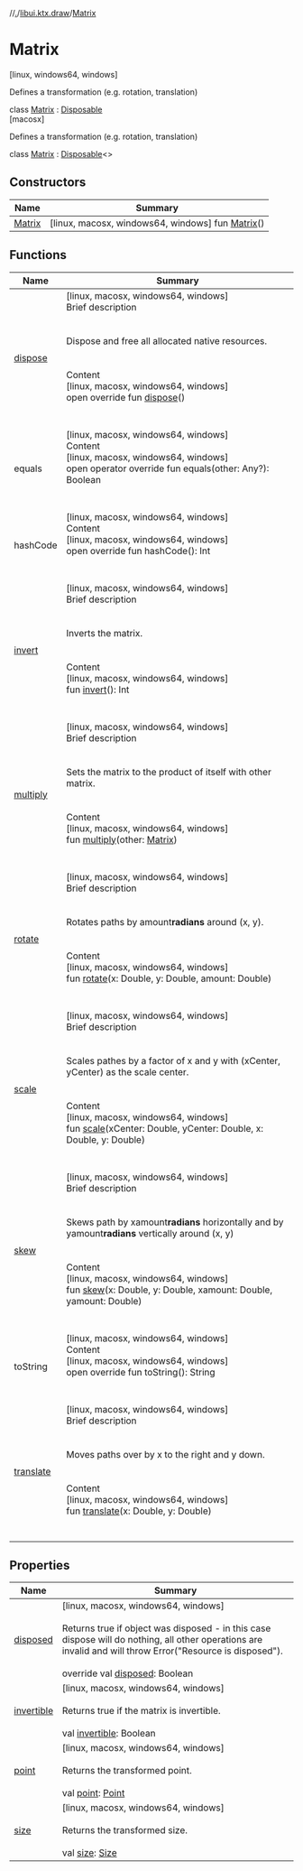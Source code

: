 //[.](../../index.md)/[libui.ktx.draw](../index.md)/[Matrix](index.md)



# Matrix  
 [linux, windows64, windows] 

Defines a transformation (e.g. rotation, translation)

  
  
class [Matrix](index.md) : [Disposable](../../libui.ktx/-disposable/index.md)<uiDrawMatrix>    
 [macosx] 

Defines a transformation (e.g. rotation, translation)

  
  
class [Matrix](index.md) : [Disposable](../../libui.ktx/-disposable/index.md)<<ERROR CLASS>>    


## Constructors  
  
|  Name|  Summary| 
|---|---|
| [Matrix](-matrix.md)|  [linux, macosx, windows64, windows] fun [Matrix](-matrix.md)()   <br>


## Functions  
  
|  Name|  Summary| 
|---|---|
| [dispose](../../libui.ktx/-disposable/dispose.md)| [linux, macosx, windows64, windows]  <br>Brief description  <br><br><br>Dispose and free all allocated native resources.<br><br>  <br>Content  <br>[linux, macosx, windows64, windows]  <br>open override fun [dispose](../../libui.ktx/-disposable/dispose.md)()  <br><br><br>
| equals| [linux, macosx, windows64, windows]  <br>Content  <br>[linux, macosx, windows64, windows]  <br>open operator override fun equals(other: Any?): Boolean  <br><br><br>
| hashCode| [linux, macosx, windows64, windows]  <br>Content  <br>[linux, macosx, windows64, windows]  <br>open override fun hashCode(): Int  <br><br><br>
| [invert](invert.md)| [linux, macosx, windows64, windows]  <br>Brief description  <br><br><br>Inverts the matrix.<br><br>  <br>Content  <br>[linux, macosx, windows64, windows]  <br>fun [invert](invert.md)(): Int  <br><br><br>
| [multiply](multiply.md)| [linux, macosx, windows64, windows]  <br>Brief description  <br><br><br>Sets the matrix to the product of itself with other matrix.<br><br>  <br>Content  <br>[linux, macosx, windows64, windows]  <br>fun [multiply](multiply.md)(other: [Matrix](index.md))  <br><br><br>
| [rotate](rotate.md)| [linux, macosx, windows64, windows]  <br>Brief description  <br><br><br>Rotates paths by amount**radians** around (x, y).<br><br>  <br>Content  <br>[linux, macosx, windows64, windows]  <br>fun [rotate](rotate.md)(x: Double, y: Double, amount: Double)  <br><br><br>
| [scale](scale.md)| [linux, macosx, windows64, windows]  <br>Brief description  <br><br><br>Scales pathes by a factor of x and y with (xCenter, yCenter) as the scale center.<br><br>  <br>Content  <br>[linux, macosx, windows64, windows]  <br>fun [scale](scale.md)(xCenter: Double, yCenter: Double, x: Double, y: Double)  <br><br><br>
| [skew](skew.md)| [linux, macosx, windows64, windows]  <br>Brief description  <br><br><br>Skews path by xamount**radians** horizontally and by yamount**radians** vertically around (x, y)<br><br>  <br>Content  <br>[linux, macosx, windows64, windows]  <br>fun [skew](skew.md)(x: Double, y: Double, xamount: Double, yamount: Double)  <br><br><br>
| toString| [linux, macosx, windows64, windows]  <br>Content  <br>[linux, macosx, windows64, windows]  <br>open override fun toString(): String  <br><br><br>
| [translate](translate.md)| [linux, macosx, windows64, windows]  <br>Brief description  <br><br><br>Moves paths over by x to the right and y down.<br><br>  <br>Content  <br>[linux, macosx, windows64, windows]  <br>fun [translate](translate.md)(x: Double, y: Double)  <br><br><br>


## Properties  
  
|  Name|  Summary| 
|---|---|
| [disposed](index.md#libui.ktx.draw/Matrix/disposed/#/PointingToDeclaration/)|  [linux, macosx, windows64, windows] <br><br>Returns true if object was disposed - in this case dispose will do nothing, all other operations are invalid and will throw Error("Resource is disposed").<br><br>override val [disposed](index.md#libui.ktx.draw/Matrix/disposed/#/PointingToDeclaration/): Boolean   <br>
| [invertible](index.md#libui.ktx.draw/Matrix/invertible/#/PointingToDeclaration/)|  [linux, macosx, windows64, windows] <br><br>Returns true if the matrix is invertible.<br><br>val [invertible](index.md#libui.ktx.draw/Matrix/invertible/#/PointingToDeclaration/): Boolean   <br>
| [point](index.md#libui.ktx.draw/Matrix/point/#/PointingToDeclaration/)|  [linux, macosx, windows64, windows] <br><br>Returns the transformed point.<br><br>val [point](index.md#libui.ktx.draw/Matrix/point/#/PointingToDeclaration/): [Point](../-point/index.md)   <br>
| [size](index.md#libui.ktx.draw/Matrix/size/#/PointingToDeclaration/)|  [linux, macosx, windows64, windows] <br><br>Returns the transformed size.<br><br>val [size](index.md#libui.ktx.draw/Matrix/size/#/PointingToDeclaration/): [Size](../-size/index.md)   <br>

